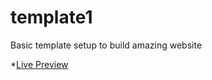 # template1
Basic template setup to build amazing website

*[Live Preview](https://template1-demo.vercel.app)
